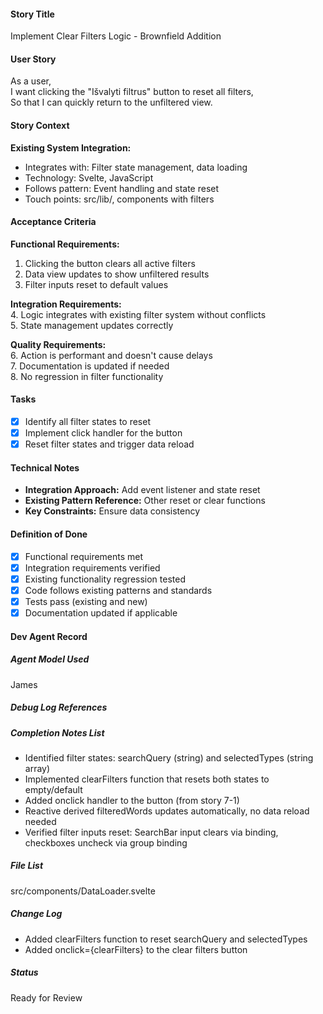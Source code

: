 #### Story Title

Implement Clear Filters Logic - Brownfield Addition

#### User Story

As a user,  
I want clicking the "Išvalyti filtrus" button to reset all filters,  
So that I can quickly return to the unfiltered view.

#### Story Context

**Existing System Integration:**

- Integrates with: Filter state management, data loading
- Technology: Svelte, JavaScript
- Follows pattern: Event handling and state reset
- Touch points: src/lib/, components with filters

#### Acceptance Criteria

**Functional Requirements:**

1. Clicking the button clears all active filters
2. Data view updates to show unfiltered results
3. Filter inputs reset to default values

**Integration Requirements:**  
4. Logic integrates with existing filter system without conflicts  
5. State management updates correctly  

**Quality Requirements:**  
6. Action is performant and doesn't cause delays  
7. Documentation is updated if needed  
8. No regression in filter functionality

#### Tasks

- [x] Identify all filter states to reset
- [x] Implement click handler for the button
- [x] Reset filter states and trigger data reload

#### Technical Notes

- **Integration Approach:** Add event listener and state reset
- **Existing Pattern Reference:** Other reset or clear functions
- **Key Constraints:** Ensure data consistency

#### Definition of Done

- [x] Functional requirements met
- [x] Integration requirements verified
- [x] Existing functionality regression tested
- [x] Code follows existing patterns and standards
- [x] Tests pass (existing and new)
- [x] Documentation updated if applicable

#### Dev Agent Record

##### Agent Model Used

James

##### Debug Log References

##### Completion Notes List

- Identified filter states: searchQuery (string) and selectedTypes (string array)
- Implemented clearFilters function that resets both states to empty/default
- Added onclick handler to the button (from story 7-1)
- Reactive derived filteredWords updates automatically, no data reload needed
- Verified filter inputs reset: SearchBar input clears via binding, checkboxes uncheck via group binding

##### File List

src/components/DataLoader.svelte

##### Change Log

- Added clearFilters function to reset searchQuery and selectedTypes
- Added onclick={clearFilters} to the clear filters button

##### Status
Ready for Review
